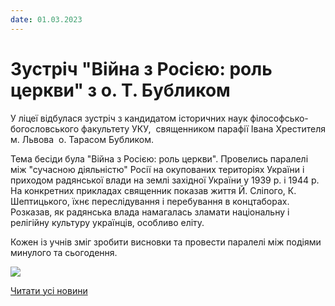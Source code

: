 ```yaml
---
date: 01.03.2023
---
```

# Зустріч &quot;Війна з Росією: роль церкви&quot; з о. Т. Бубликом

У ліцеї відбулася зустріч з кандидатом історичних наук філософсько-богословського факультету УКУ,  священником парафії Івана Хрестителя м. Львова  о. Тарасом Бубликом.

Тема бесіди була "Війна з Росією: роль церкви". Провелись паралелі між "сучасною діяльністю" Росії на окупованих територіях України і приходом радянської влади на землі західної України у 1939 р. і 1944 р. На конкретних прикладах священник показав життя Й. Сліпого, К. Шептицького, їхнє переслідування і перебування в концтаборах. Розказав, як радянська влада намагалась зламати національну і релігійну культуру українців, особливо еліту.

Кожен із учнів зміг зробити висновки та провести паралелі між подіями минулого та сьогодення.

![](/images/blog/зустріч-війна-з-росією-роль-церкви-з-о-т-бубликом/св28_02.png)

[Читати усі новини](/news)
